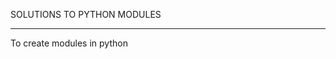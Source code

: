 SOLUTIONS TO PYTHON MODULES 
______________________________________________________________________
To create modules in python

